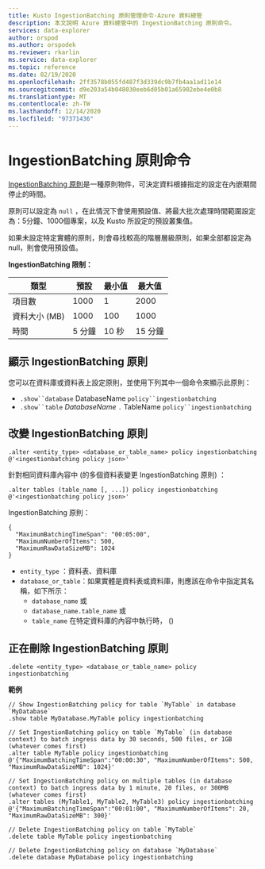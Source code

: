 ```yaml
---
title: Kusto IngestionBatching 原則管理命令-Azure 資料總管
description: 本文說明 Azure 資料總管中的 IngestionBatching 原則命令。
services: data-explorer
author: orspod
ms.author: orspodek
ms.reviewer: rkarlin
ms.service: data-explorer
ms.topic: reference
ms.date: 02/19/2020
ms.openlocfilehash: 2ff3578b055fd487f3d339dc9b7fb4aa1ad11e14
ms.sourcegitcommit: d9e203a54b048030eeb6d05b01a65902ebe4e0b8
ms.translationtype: MT
ms.contentlocale: zh-TW
ms.lasthandoff: 12/14/2020
ms.locfileid: "97371436"
---
```

# <a name="ingestionbatching-policy-command"></a>IngestionBatching 原則命令

[IngestionBatching 原則](batchingpolicy.md)是一種原則物件，可決定資料根據指定的設定在內嵌期間停止的時間。

原則可以設定為 `null` ，在此情況下會使用預設值、將最大批次處理時間範圍設定為：5分鐘、1000個專案，以及 Kusto 所設定的預設叢集值。

如果未設定特定實體的原則，則會尋找較高的階層層級原則，如果全部都設定為 null，則會使用預設值。 

**IngestionBatching 限制：**

| 類型 | 預設 | 最小值 | 最大值
|---|---|---|---|
| 項目數 | 1000 | 1 | 2000 |
| 資料大小 (MB)  | 1000 | 100 | 1000 |
| 時間 | 5 分鐘 | 10 秒 | 15 分鐘 |

## <a name="displaying-the-ingestionbatching-policy"></a>顯示 IngestionBatching 原則

您可以在資料庫或資料表上設定原則，並使用下列其中一個命令來顯示此原則：

* `.show``database`  DatabaseName `policy``ingestionbatching`
* `.show``table` *DatabaseName* `.`  TableName `policy``ingestionbatching`

## <a name="altering-the-ingestionbatching-policy"></a>改變 IngestionBatching 原則

```kusto
.alter <entity_type> <database_or_table_name> policy ingestionbatching @'<ingestionbatching policy json>'
```

針對相同資料庫內容中 (的多個資料表變更 IngestionBatching 原則) ：

```kusto
.alter tables (table_name [, ...]) policy ingestionbatching @'<ingestionbatching policy json>'
```

IngestionBatching 原則：

```kusto
{
  "MaximumBatchingTimeSpan": "00:05:00",
  "MaximumNumberOfItems": 500, 
  "MaximumRawDataSizeMB": 1024
}
```

* `entity_type` ：資料表、資料庫
* `database_or_table`：如果實體是資料表或資料庫，則應該在命令中指定其名稱，如下所示： 
  - `database_name` 或 
  - `database_name.table_name` 或 
  - `table_name` 在特定資料庫的內容中執行時， () 

## <a name="deleting-the-ingestionbatching-policy"></a>正在刪除 IngestionBatching 原則

```kusto
.delete <entity_type> <database_or_table_name> policy ingestionbatching
```

**範例**

```kusto
// Show IngestionBatching policy for table `MyTable` in database `MyDatabase`
.show table MyDatabase.MyTable policy ingestionbatching 

// Set IngestionBatching policy on table `MyTable` (in database context) to batch ingress data by 30 seconds, 500 files, or 1GB (whatever comes first)
.alter table MyTable policy ingestionbatching @'{"MaximumBatchingTimeSpan":"00:00:30", "MaximumNumberOfItems": 500, "MaximumRawDataSizeMB": 1024}'

// Set IngestionBatching policy on multiple tables (in database context) to batch ingress data by 1 minute, 20 files, or 300MB (whatever comes first)
.alter tables (MyTable1, MyTable2, MyTable3) policy ingestionbatching @'{"MaximumBatchingTimeSpan":"00:01:00", "MaximumNumberOfItems": 20, "MaximumRawDataSizeMB": 300}'

// Delete IngestionBatching policy on table `MyTable`
.delete table MyTable policy ingestionbatching

// Delete IngestionBatching policy on database `MyDatabase`
.delete database MyDatabase policy ingestionbatching
```
